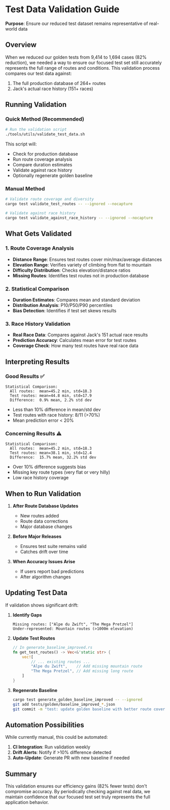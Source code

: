 # Test Data Validation Guide

**Purpose**: Ensure our reduced test dataset remains representative of real-world data

## Overview

When we reduced our golden tests from 9,414 to 1,694 cases (82% reduction), we needed a way to ensure our focused test set still accurately represents the full range of routes and conditions. This validation process compares our test data against:

1. The full production database of 264+ routes
2. Jack's actual race history (151+ races)

## Running Validation

### Quick Method (Recommended)

```bash
# Run the validation script
./tools/utils/validate_test_data.sh
```

This script will:
- Check for production database
- Run route coverage analysis
- Compare duration estimates
- Validate against race history
- Optionally regenerate golden baseline

### Manual Method

```bash
# Validate route coverage and diversity
cargo test validate_test_routes -- --ignored --nocapture

# Validate against race history
cargo test validate_against_race_history -- --ignored --nocapture
```

## What Gets Validated

### 1. Route Coverage Analysis
- **Distance Range**: Ensures test routes cover min/max/average distances
- **Elevation Range**: Verifies variety of climbing from flat to mountain
- **Difficulty Distribution**: Checks elevation/distance ratios
- **Missing Routes**: Identifies test routes not in production database

### 2. Statistical Comparison
- **Duration Estimates**: Compares mean and standard deviation
- **Distribution Analysis**: P10/P50/P90 percentiles
- **Bias Detection**: Identifies if test set skews results

### 3. Race History Validation
- **Real Race Data**: Compares against Jack's 151 actual race results
- **Prediction Accuracy**: Calculates mean error for test routes
- **Coverage Check**: How many test routes have real race data

## Interpreting Results

### Good Results ✅
```
Statistical Comparison:
  All routes:  mean=45.2 min, std=18.3
  Test routes: mean=44.8 min, std=17.9
  Difference:  0.9% mean, 2.2% std dev
```
- Less than 10% difference in mean/std dev
- Test routes with race history: 8/11 (>70%)
- Mean prediction error < 20%

### Concerning Results ⚠️
```
Statistical Comparison:
  All routes:  mean=45.2 min, std=18.3
  Test routes: mean=38.1 min, std=12.4
  Difference:  15.7% mean, 32.2% std dev
```
- Over 10% difference suggests bias
- Missing key route types (very flat or very hilly)
- Low race history coverage

## When to Run Validation

1. **After Route Database Updates**
   - New routes added
   - Route data corrections
   - Major database changes

2. **Before Major Releases**
   - Ensures test suite remains valid
   - Catches drift over time

3. **When Accuracy Issues Arise**
   - If users report bad predictions
   - After algorithm changes

## Updating Test Data

If validation shows significant drift:

1. **Identify Gaps**
   ```
   Missing routes: ["Alpe du Zwift", "The Mega Pretzel"]
   Under-represented: Mountain routes (>1000m elevation)
   ```

2. **Update Test Routes**
   ```rust
   // In generate_baseline_improved.rs
   fn get_test_routes() -> Vec<&'static str> {
       vec![
           // ... existing routes ...
           "Alpe du Zwift",    // Add missing mountain route
           "The Mega Pretzel", // Add missing long route
       ]
   }
   ```

3. **Regenerate Baseline**
   ```bash
   cargo test generate_golden_baseline_improved -- --ignored
   git add tests/golden/baseline_improved_*.json
   git commit -m "test: update golden baseline with better route coverage"
   ```

## Automation Possibilities

While currently manual, this could be automated:

1. **CI Integration**: Run validation weekly
2. **Drift Alerts**: Notify if >10% difference detected
3. **Auto-Update**: Generate PR with new baseline if needed

## Summary

This validation ensures our efficiency gains (82% fewer tests) don't compromise accuracy. By periodically checking against real data, we maintain confidence that our focused test set truly represents the full application behavior.